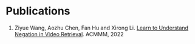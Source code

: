 
# Publications

1. Ziyue Wang, Aozhu Chen, Fan Hu and Xirong Li. [Learn to Understand Negation in Video Retrieval](mm2022-nT2VR.pdf). ACMMM, 2022
